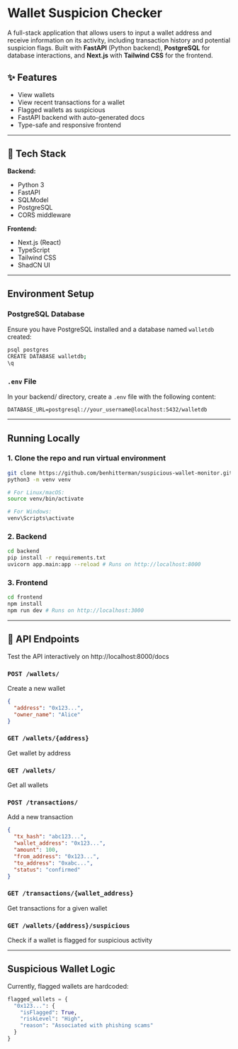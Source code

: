 # Wallet Suspicion Checker

A full-stack application that allows users to input a wallet address and receive information on its activity, including transaction history and potential suspicion flags. Built with **FastAPI** (Python backend), **PostgreSQL** for database interactions, and **Next.js** with **Tailwind CSS** for the frontend.

## ✨ Features

- View wallets
- View recent transactions for a wallet
- Flagged wallets as suspicious
- FastAPI backend with auto-generated docs
- Type-safe and responsive frontend

---

## 🧱 Tech Stack

**Backend:**

- Python 3
- FastAPI
- SQLModel
- PostgreSQL
- CORS middleware

**Frontend:**

- Next.js (React)
- TypeScript
- Tailwind CSS
- ShadCN UI

---

## Environment Setup

### PostgreSQL Database

Ensure you have PostgreSQL installed and a database named `walletdb` created:

```bash
psql postgres
CREATE DATABASE walletdb;
\q
```

### `.env` File

In your backend/ directory, create a `.env` file with the following content:

```env
DATABASE_URL=postgresql://your_username@localhost:5432/walletdb
```

---

## Running Locally

### 1. Clone the repo and run virtual environment

```bash
git clone https://github.com/benhitterman/suspicious-wallet-monitor.git
python3 -m venv venv

# For Linux/macOS:
source venv/bin/activate

# For Windows:
venv\Scripts\activate
```

### 2. Backend

```bash
cd backend
pip install -r requirements.txt
uvicorn app.main:app --reload # Runs on http://localhost:8000
```

### 3. Frontend

```bash
cd frontend
npm install
npm run dev # Runs on http://localhost:3000
```

---

## 🧪 API Endpoints

Test the API interactively on http://localhost:8000/docs

### `POST /wallets/`

Create a new wallet

```json
{
  "address": "0x123...",
  "owner_name": "Alice"
}
```

### `GET /wallets/{address}`

Get wallet by address

### `GET /wallets/`

Get all wallets

### `POST /transactions/`

Add a new transaction

```json
{
  "tx_hash": "abc123...",
  "wallet_address": "0x123...",
  "amount": 100,
  "from_address": "0x123...",
  "to_address": "0xabc...",
  "status": "confirmed"
}
```

### `GET /transactions/{wallet_address}`

Get transactions for a given wallet

### `GET /wallets/{address}/suspicious`

Check if a wallet is flagged for suspicious activity

---

## Suspicious Wallet Logic

Currently, flagged wallets are hardcoded:

```python
flagged_wallets = {
  "0x123...": {
    "isFlagged": True,
    "riskLevel": "High",
    "reason": "Associated with phishing scams"
  }
}
```
